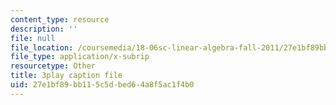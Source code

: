 ```yaml
---
content_type: resource
description: ''
file: null
file_location: /coursemedia/18-06sc-linear-algebra-fall-2011/27e1bf89bb115c5dbed64a8f5ac1f4b0_D8u1LV9CnCk.vtt
file_type: application/x-subrip
resourcetype: Other
title: 3play caption file
uid: 27e1bf89-bb11-5c5d-bed6-4a8f5ac1f4b0
---
```

